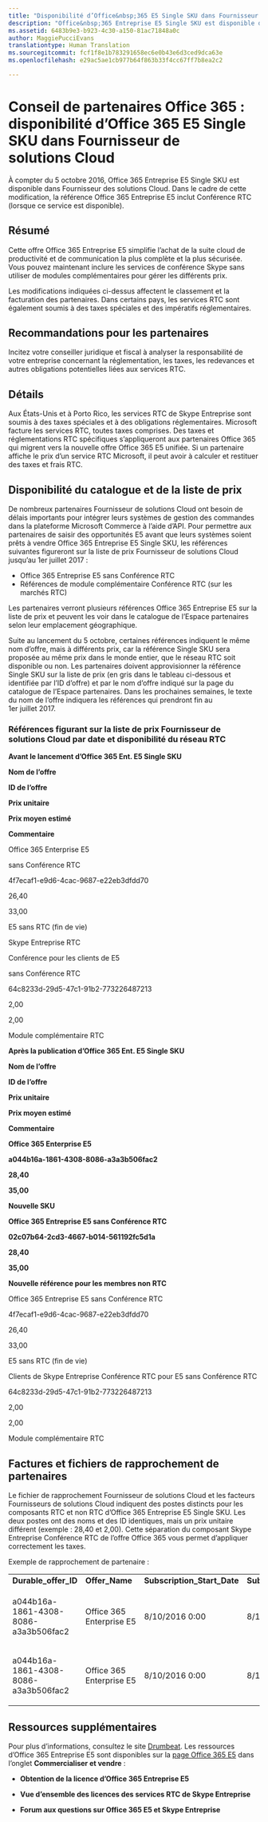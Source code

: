 ```yaml
---
title: "Disponibilité d’Office&nbsp;365 E5 Single SKU dans Fournisseur de solutions&nbsp;Cloud | Espace partenaires"
description: "Office&nbsp;365 Entreprise E5 Single SKU est disponible dans Fournisseur de solutions&nbsp;Cloud et inclut Conférence RTC."
ms.assetid: 6483b9e3-b923-4c30-a150-81ac71848a0c
author: MaggiePucciEvans
translationtype: Human Translation
ms.sourcegitcommit: fcf1f8e1b783291658ec6e0b43e6d3ced9dca63e
ms.openlocfilehash: e29ac5ae1cb977b64f863b33f4cc67ff7b8ea2c2

---
```


# Conseil de partenaires Office&nbsp;365&nbsp;: disponibilité d’Office&nbsp;365&nbsp;E5 Single SKU dans Fournisseur de solutions&nbsp;Cloud


À compter du 5&nbsp;octobre&nbsp;2016, Office&nbsp;365 Entreprise&nbsp;E5 Single SKU est disponible dans Fournisseur des solutions&nbsp;Cloud. Dans le cadre de cette modification, la référence Office&nbsp;365 Entreprise&nbsp;E5 inclut Conférence RTC (lorsque ce service est disponible).

## Résumé


Cette offre Office&nbsp;365 Entreprise&nbsp;E5 simplifie l’achat de la suite cloud de productivité et de communication la plus complète et la plus sécurisée. Vous pouvez maintenant inclure les services de conférence Skype sans utiliser de modules complémentaires pour gérer les différents prix.

Les modifications indiquées ci-dessus affectent le classement et la facturation des partenaires. Dans certains pays, les services&nbsp;RTC sont également soumis à des taxes spéciales et des impératifs réglementaires.

## Recommandations pour les partenaires


Incitez votre conseiller juridique et fiscal à analyser la responsabilité de votre entreprise concernant la réglementation, les taxes, les redevances et autres obligations potentielles liées aux services&nbsp;RTC.

## Détails


Aux États-Unis et à Porto Rico, les services&nbsp;RTC de Skype Entreprise sont soumis à des taxes spéciales et à des obligations réglementaires. Microsoft facture les services&nbsp;RTC, toutes taxes comprises. Des taxes et réglementations&nbsp;RTC spécifiques s’appliqueront aux partenaires Office&nbsp;365 qui migrent vers la nouvelle offre Office&nbsp;365&nbsp;E5 unifiée. Si un partenaire affiche le prix d’un service&nbsp;RTC Microsoft, il peut avoir à calculer et restituer des taxes et frais&nbsp;RTC.

## Disponibilité du catalogue et de la liste de prix


De nombreux partenaires Fournisseur de solutions&nbsp;Cloud ont besoin de délais importants pour intégrer leurs systèmes de gestion des commandes dans la plateforme Microsoft Commerce à l’aide d’API. Pour permettre aux partenaires de saisir des opportunités&nbsp;E5 avant que leurs systèmes soient prêts à vendre Office&nbsp;365 Entreprise&nbsp;E5 Single SKU, les références suivantes figureront sur la liste de prix Fournisseur de solutions&nbsp;Cloud jusqu’au 1er&nbsp;juillet&nbsp;2017&nbsp;:

-   Office&nbsp;365 Entreprise&nbsp;E5 sans Conférence&nbsp;RTC
-   Références de module complémentaire Conférence&nbsp;RTC (sur les marchés&nbsp;RTC)

Les partenaires verront plusieurs références Office&nbsp;365 Entreprise&nbsp;E5 sur la liste de prix et peuvent les voir dans le catalogue de l’Espace partenaires selon leur emplacement géographique.

Suite au lancement du 5&nbsp;octobre, certaines références indiquent le même nom d’offre, mais à différents prix, car la référence Single SKU sera proposée au même prix dans le monde entier, que le réseau&nbsp;RTC soit disponible ou non. Les partenaires doivent approvisionner la référence Single SKU sur la liste de prix (en gris dans le tableau ci-dessous et identifiée par l’ID d’offre) et par le nom d’offre indiqué sur la page du catalogue de l’Espace partenaires. Dans les prochaines semaines, le texte du nom de l’offre indiquera les références qui prendront fin au 1er&nbsp;juillet&nbsp;2017.

### Références figurant sur la liste de prix Fournisseur de solutions&nbsp;Cloud par date et disponibilité du réseau&nbsp;RTC

**Avant le lancement d’Office 365 Ent. E5 Single SKU**

**Nom de l’offre**

**ID de l’offre**

**Prix unitaire**

**Prix moyen estimé**

**Commentaire**

Office&nbsp;365 Enterprise&nbsp;E5

sans Conférence&nbsp;RTC

4f7ecaf1-e9d6-4cac-9687-e22eb3dfdd70

26,40

33,00

E5 sans RTC (fin de vie)

Skype Entreprise RTC

Conférence pour les clients de E5

 sans Conférence RTC

64c8233d-29d5-47c1-91b2-773226487213

2,00

2,00

Module complémentaire RTC

 

**Après la publication d’Office 365 Ent. E5 Single SKU**

**Nom de l’offre**

**ID de l’offre**

**Prix unitaire**

**Prix moyen estimé**

**Commentaire**

**Office&nbsp;365 Enterprise&nbsp;E5**

**a044b16a-1861-4308-8086-a3a3b506fac2**

**28,40**

**35,00**

**Nouvelle SKU**

**Office&nbsp;365 Entreprise&nbsp;E5 sans Conférence&nbsp;RTC**

**02c07b64-2cd3-4667-b014-561192fc5d1a**

**28,40**

**35,00**

**Nouvelle référence pour les membres non RTC**

Office&nbsp;365 Entreprise&nbsp;E5 sans Conférence&nbsp;RTC

4f7ecaf1-e9d6-4cac-9687-e22eb3dfdd70

26,40

33,00

E5 sans RTC (fin de vie)

Clients de Skype Entreprise Conférence RTC pour E5 sans Conférence&nbsp;RTC

64c8233d-29d5-47c1-91b2-773226487213

2,00

2,00

Module complémentaire RTC

 

## <a href="" id="invoices-and-partner-reconciliation-files-"></a>Factures et fichiers de rapprochement de partenaires


Le fichier de rapprochement Fournisseur de solutions&nbsp;Cloud et les facteurs Fournisseurs de solutions&nbsp;Cloud indiquent des postes distincts pour les composants&nbsp;RTC et non RTC d’Office&nbsp;365 Entreprise&nbsp;E5 Single SKU. Les deux postes ont des noms et des ID identiques, mais un prix unitaire différent (exemple&nbsp;: 28,40 et 2,00). Cette séparation du composant Skype Entreprise Conférence&nbsp;RTC de l’offre Office&nbsp;365 vous permet d’appliquer correctement les taxes.

Exemple de rapprochement de partenaire&nbsp;:

<table>
<colgroup>
<col width="12%" />
<col width="12%" />
<col width="12%" />
<col width="12%" />
<col width="12%" />
<col width="12%" />
<col width="12%" />
<col width="12%" />
</colgroup>
<tbody>
<tr class="odd">
<td><strong>Durable_offer_ID</strong></td>
<td><strong>Offer_Name</strong></td>
<td><strong>Subscription_Start_Date</strong></td>
<td><strong>Subscription_End_Date</strong></td>
<td><strong>Charge_Start_Date</strong></td>
<td><strong>Charge_End_Date</strong></td>
<td><strong>Charge_Type</strong></td>
<td><strong>Unit_Price</strong></td>
</tr>
<tr class="even">
<td><p>a044b16a-1861-4308-8086-a3a3b506fac2</p></td>
<td><p>Office&nbsp;365 Enterprise&nbsp;E5</p></td>
<td><p>8/10/2016 0:00</p></td>
<td><p>8/11/2016 0:00</p></td>
<td><p>8/11/2016 0:00</p></td>
<td><p>9/10/2016 0:00</p></td>
<td><p>Frais de cycle</p></td>
<td><p>28,40</p></td>
</tr>
<tr class="odd">
<td><p>a044b16a-1861-4308-8086-a3a3b506fac2</p></td>
<td><p>Office&nbsp;365 Enterprise&nbsp;E5</p></td>
<td><p>8/10/2016 0:00</p></td>
<td><p>8/11/2016 0:00</p></td>
<td><p>8/11/2016 0:00</p></td>
<td><p>9/10/2016 0:00</p></td>
<td><p>Frais de cycle</p></td>
<td><p>2,00</p></td>
</tr>
</tbody>
</table>

 

## Ressources supplémentaires


Pour plus d’informations, consultez le site [Drumbeat](https://drumbeat.office.com/Pages/home2016.aspx). Les ressources d’Office&nbsp;365 Entreprise&nbsp;E5 sont disponibles sur la [page Office&nbsp;365 E5](https://drumbeat.office.com/partner/pages/e5.aspx) dans l’onglet **Commercialiser et vendre**&nbsp;:

-   **Obtention de la licence d’Office&nbsp;365 Entreprise&nbsp;E5**

-   **Vue d’ensemble des licences des services&nbsp;RTC de Skype Entreprise**

-   **Forum aux questions sur Office&nbsp;365&nbsp;E5 et Skype Entreprise**

 

 






<!--HONumber=Nov16_HO4-->


